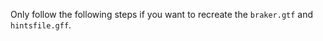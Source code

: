 Only follow the following steps if you want to recreate the ```braker.gtf``` and ```hintsfile.gff```.
